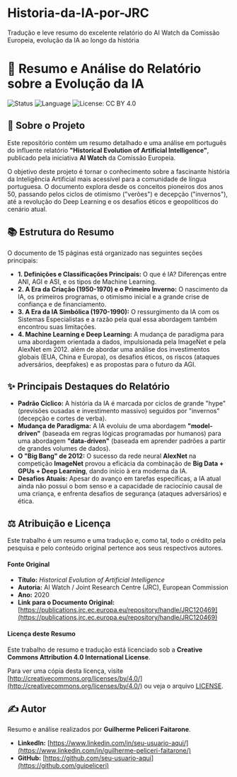 # Historia-da-IA-por-JRC
Tradução e leve resumo do excelente relatório do AI Watch da Comissão Europeia, evolução da IA ao longo da história

# 📖 Resumo e Análise do Relatório sobre a Evolução da IA

![Status](https://img.shields.io/badge/status-concluído-success)
![Language](https://img.shields.io/badge/language-Português_(BR)-blue)
![License: CC BY 4.0](https://img.shields.io/badge/License-CC_BY_4.0-lightgrey.svg)

## 🎯 Sobre o Projeto

Este repositório contém um resumo detalhado e uma análise em português do influente relatório **"Historical Evolution of Artificial Intelligence"**, publicado pela iniciativa **AI Watch** da Comissão Europeia.

O objetivo deste projeto é tornar o conhecimento sobre a fascinante história da Inteligência Artificial mais acessível para a comunidade de língua portuguesa. O documento explora desde os conceitos pioneiros dos anos 50, passando pelos ciclos de otimismo ("verões") e decepção ("invernos"), até a revolução do Deep Learning e os desafios éticos e geopolíticos do cenário atual.

## 📚 Estrutura do Resumo

O documento de 15 páginas está organizado nas seguintes seções principais:

* **1. Definições e Classificações Principais:** O que é IA? Diferenças entre ANI, AGI e ASI, e os tipos de Machine Learning.
* **2. A Era da Criação (1950-1970) e o Primeiro Inverno:** O nascimento da IA, os primeiros programas, o otimismo inicial e a grande crise de confiança e de financiamento.
* **3. A Era da IA Simbólica (1970-1990):** O ressurgimento da IA com os Sistemas Especialistas e a razão pela qual essa abordagem também encontrou suas limitações.
* **4. Machine Learning e Deep Learning:** A mudança de paradigma para uma abordagem orientada a dados, impulsionada pela ImageNet e pela AlexNet em 2012. além de abordar uma análise dos investimentos globais (EUA, China e Europa), os desafios éticos, os riscos (ataques adversários, deepfakes) e as propostas para o futuro da AGI.

## ✨ Principais Destaques do Relatório

* **Padrão Cíclico:** A história da IA é marcada por ciclos de grande "hype" (previsões ousadas e investimento massivo) seguidos por "invernos" (decepção e cortes de verba).
* **Mudança de Paradigma:** A IA evoluiu de uma abordagem **"model-driven"** (baseada em regras lógicas programadas por humanos) para uma abordagem **"data-driven"** (baseada em aprender padrões a partir de grandes volumes de dados).
* **O "Big Bang" de 2012:** O sucesso da rede neural **AlexNet** na competição **ImageNet** provou a eficácia da combinação de **Big Data + GPUs + Deep Learning**, dando início à era moderna da IA.
* **Desafios Atuais:** Apesar do avanço em tarefas específicas, a IA atual ainda não possui o bom senso e a capacidade de raciocínio causal de uma criança, e enfrenta desafios de segurança (ataques adversários) e ética.

## ⚖️ Atribuição e Licença

Este trabalho é um resumo e uma tradução e, como tal, todo o crédito pela pesquisa e pelo conteúdo original pertence aos seus respectivos autores.

#### Fonte Original

* **Título:** *Historical Evolution of Artificial Intelligence*
* **Autoria:** AI Watch / Joint Research Centre (JRC), European Commission
* **Ano:** 2020
* **Link para o Documento Original:** [https://publications.jrc.ec.europa.eu/repository/handle/JRC120469](https://publications.jrc.ec.europa.eu/repository/handle/JRC120469)

#### Licença deste Resumo

Este trabalho de resumo e tradução está licenciado sob a **Creative Commons Attribution 4.0 International License**.

Para ver uma cópia desta licença, visite [http://creativecommons.org/licenses/by/4.0/](http://creativecommons.org/licenses/by/4.0/) ou veja o arquivo [LICENSE](./LICENSE).

## ✍️ Autor

Resumo e análise realizados por **Guilherme Peliceri Faitarone**.

* **LinkedIn:** [https://www.linkedin.com/in/seu-usuario-aqui/](https://www.linkedin.com/in/guilherme-peliceri-faitarone/)
* **GitHub:** [https://github.com/seu-usuario-aqui](https://github.com/guipeliceri)
